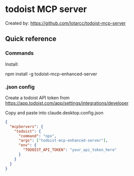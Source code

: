 # todoist MCP server

Created by: <https://github.com/lotarcc/todoist-mcp-server>

## Quick reference

### Commands

Install:

npm install -g todoist-mcp-enhanced-server

### .json config

Create a todoist API token from <https://app.todoist.com/app/settings/integrations/developer>

Copy and paste into claude.desktop.config.json
``` json
{
  "mcpServers": {
    "todoist": {
      "command": "npx",
      "args": ["todoist-mcp-enhanced-server"],
      "env": {
        "TODOIST_API_TOKEN": "your_api_token_here"
      }
    }
  }
}
```
